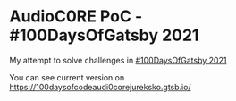 # AudioC0RE PoC - #100DaysOfGatsby 2021

My attempt to solve challenges in [#100DaysOfGatsby 2021](https://www.gatsbyjs.com/blog/100days/)

You can see current version on https://100daysofcodeaudi0corejureksko.gtsb.io/
